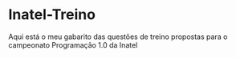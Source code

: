 # Inatel-Treino
Aqui está o meu gabarito das questões de treino propostas para o campeonato Programação 1.0 da Inatel
